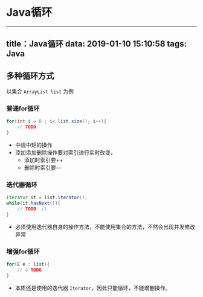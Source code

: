 
# Java循环
---
title：Java循环
data: 2019-01-10 15:10:58
tags: Java
---


## 多种循环方式
以集合 `ArrayList list` 为例


### 普通for循环
```java
for(int i = 0 ; i< list.size(); i++){
    // TODO
} 
```
* 中规中矩的操作
* 添加添加删除操作要对索引进行实时改变，
  * 添加时索引要++
  * 删除时索引要--


### 迭代器循环
```java
Iterator it = list.iterator();
while(it.hasNext()){
    // TODO  it
}
```
* 必须使用迭代器自身的操作方法，不能使用集合的方法，不然会出现并发修改异常

### 增强for循环
```java
for(E e : list){
    // e TODO
}
```
* 本质还是使用的迭代器 `Iterator`，因此只能循环，不能增删操作。